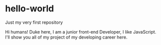 # hello-world
Just my very first repository

Hi humans!
Duke here, I am a junior front-end Developer, I like JavaScript.
I'll show you all of my project of my developing career here.
